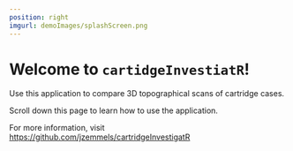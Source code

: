 ```yaml
---
position: right
imgurl: demoImages/splashScreen.png
---
```


# Welcome to `cartidgeInvestiatR`!

Use this application to compare 3D topographical scans of cartridge cases.

Scroll down this page to learn how to use the application.

For more information, visit https://github.com/jzemmels/cartridgeInvestigatR
